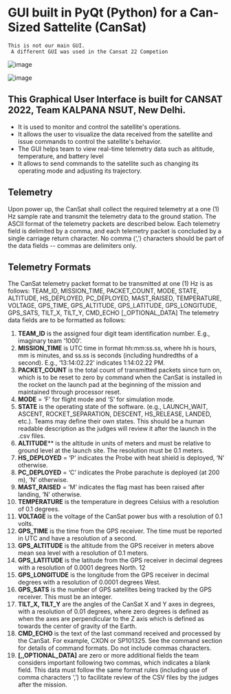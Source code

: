 # GUI built in PyQt (Python) for a Can-Sized Sattelite (CanSat)

```
This is not our main GUI.
 A different GUI was used in the Cansat 22 Competion
```


![image](https://user-images.githubusercontent.com/97782299/224738854-64b41de5-f63b-4b63-a2ed-29db06b13e20.png)


![image](https://user-images.githubusercontent.com/97782299/224739272-90bd0bdc-fee9-47b4-8cd6-f85c5ea5dfd8.png)



## This Graphical User Interface is built for CANSAT 2022, Team KALPANA NSUT, New Delhi. 

- It is used to monitor and control the satellite's operations.
- It allows the user to visualize the data received from the satellite and issue commands to control the satellite's behavior.
- The GUI helps team to view real-time telemetry data such as altitude, temperature, and battery level
- It allows to send commands to the satellite such as changing its operating mode and adjusting its trajectory.




## Telemetry
Upon power up, the CanSat shall collect the required telemetry at a one (1) Hz sample rate
and transmit the telemetry data to the ground station.
The ASCII format of the telemetry packets are described below. Each telemetry field is
delimited by a comma, and each telemetry packet is concluded by a single carriage return
character. No comma (‘,’) characters should be part of the data fields -- commas are
delimiters only.

## Telemetry Formats

The CanSat telemetry packet format to be transmitted at one (1) Hz is as follows:
TEAM_ID, MISSION_TIME, PACKET_COUNT, MODE, STATE, ALTITUDE,
HS_DEPLOYED, PC_DEPLOYED, MAST_RAISED, TEMPERATURE, VOLTAGE,
GPS_TIME, GPS_ALTITUDE, GPS_LATITUDE, GPS_LONGITUDE, GPS_SATS,
TILT_X, TILT_Y, CMD_ECHO [,,OPTIONAL_DATA]
The telemetry data fields are to be formatted as follows:
1. **TEAM_ID** is the assigned four digit team identification number. E.g., imaginary team
‘1000’.
2. **MISSION_TIME** is UTC time in format hh:mm:ss.ss, where hh is hours, mm is
minutes, and ss.ss is seconds (including hundredths of a second). E.g., ‘13:14:02.22’
indicates 1:14:02.22 PM.
3. **PACKET_COUNT** is the total count of transmitted packets since turn on, which is to be
reset to zero by command when the CanSat is installed in the rocket on the launch pad
at the beginning of the mission and maintained through processor reset.
4. **MODE** = ‘F’ for flight mode and ‘S’ for simulation mode.
5. **STATE** is the operating state of the software. (e.g., LAUNCH_WAIT, ASCENT,
ROCKET_SEPARATION, DESCENT, HS_RELEASE, LANDED, etc.). Teams may
define their own states. This should be a human readable description as the judges
will review it after the launch in the .csv files.
6. **ALTITUDE**** is the altitude in units of meters and must be relative to ground level at the
launch site. The resolution must be 0.1 meters.
7. **HS_DEPLOYED** = ‘P’ indicates the Probe with heat shield is deployed, ‘N’ otherwise.
8. **PC_DEPLOYED** = ‘C’ indicates the Probe parachute is deployed (at 200 m), ‘N’ otherwise.
9. **MAST_RAISED** = ‘M’ indicates the flag mast has been raised after landing, ‘N’ otherwise.
10. **TEMPERATURE** is the temperature in degrees Celsius with a resolution of 0.1
degrees.
11. **VOLTAGE** is the voltage of the CanSat power bus with a resolution of 0.1 volts.
12. **GPS_TIME** is the time from the GPS receiver. The time must be reported in UTC and
have a resolution of a second.
13. **GPS_ALTITUDE** is the altitude from the GPS receiver in meters above mean sea
level with a resolution of 0.1 meters.
14. **GPS_LATITUDE** is the latitude from the GPS receiver in decimal degrees with a
resolution of 0.0001 degrees North.
12
15. **GPS_LONGITUDE** is the longitude from the GPS receiver in decimal degrees with a
resolution of 0.0001 degrees West.
16. **GPS_SATS** is the number of GPS satellites being tracked by the GPS receiver. This
must be an integer.
17. **TILT_X, TILT_Y** are the angles of the CanSat X and Y axes in degrees, with a
resolution of 0.01 degrees, where zero degrees is defined as when the axes are
perpendicular to the Z axis which is defined as towards the center of gravity of the
Earth.
18. **CMD_ECHO** is the text of the last command received and processed by the CanSat.
For example, CXON or SP101325. See the command section for details of command
formats. Do not include commas characters.
19. **[,,OPTIONAL_DATA]** are zero or more additional fields the team considers important
following two commas, which indicates a blank field. This data must follow the same
format rules (including use of comma characters ‘,’) to facilitate review of the CSV files
by the judges after the mission.




